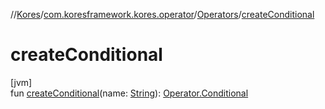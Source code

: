 //[Kores](../../../index.md)/[com.koresframework.kores.operator](../index.md)/[Operators](index.md)/[createConditional](create-conditional.md)

# createConditional

[jvm]\
fun [createConditional](create-conditional.md)(name: [String](https://kotlinlang.org/api/latest/jvm/stdlib/kotlin/-string/index.html)): [Operator.Conditional](../-operator/-conditional/index.md)
